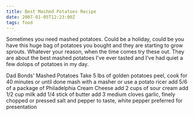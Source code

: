 ```yaml
---
title: Best Mashed Potatoes Recipe
date: 2007-01-05T12:23:00Z
tags: food
---
```

Sometimes you need mashed potatoes. Could be a holiday, could be you have this huge bag of potatoes you bought and they are starting to grow sprouts. Whatever your reason, when the time comes try these out. They are about the best mashed potatoes I've ever tasted and I've had quiet a few dolops of potatoes in my day.

Dad Bonds' Mashed Potatoes Take 5 lbs of golden potatoes peel, cook for 40 minutes or until done mash with a masher or use a potato ricer add 5/6 of a package of Philadelphia Cream Cheese add 2 cups of sour cream add 1/2 cup milk add 1/4 stick of butter add 3 medium cloves garlic, finely chopped or pressed salt and pepper to taste, white pepper preferred for presentation
